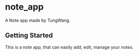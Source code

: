 # note_app

A Note app made by TungWang.

## Getting Started

This is a note app, that can easily add, edit, manage your notes.
